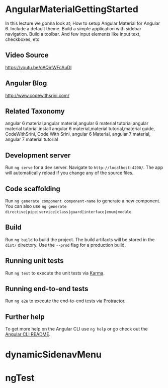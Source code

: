 # AngularMaterialGettingStarted

In this lecture we gonna look at;
How to setup Angular Material for Angular 6.
Include a default theme.
Build a simple application with sidebar navigation.
Build a toolbar.
And few input elements like input text, checkboxes, etc

## Video Source
https://youtu.be/oAQmWFcAuDI

## Angular Blog
http://www.codewithsrini.com/

## Related Taxonomy
angular 6 material,angular material,angular 6 material tutorial,angular material tutorial,install angular 6 material,material tutorial,material guide, CodeWithSrini, Code With Srini, angular 6 Material, angular 7 material, angular 7 material tutorial

## Development server

Run `ng serve` for a dev server. Navigate to `http://localhost:4200/`. The app will automatically reload if you change any of the source files.

## Code scaffolding

Run `ng generate component component-name` to generate a new component. You can also use `ng generate directive|pipe|service|class|guard|interface|enum|module`.

## Build

Run `ng build` to build the project. The build artifacts will be stored in the `dist/` directory. Use the `--prod` flag for a production build.

## Running unit tests

Run `ng test` to execute the unit tests via [Karma](https://karma-runner.github.io).

## Running end-to-end tests

Run `ng e2e` to execute the end-to-end tests via [Protractor](http://www.protractortest.org/).

## Further help

To get more help on the Angular CLI use `ng help` or go check out the [Angular CLI README](https://github.com/angular/angular-cli/blob/master/README.md).
# dynamicSidenavMenu
# ngTest
